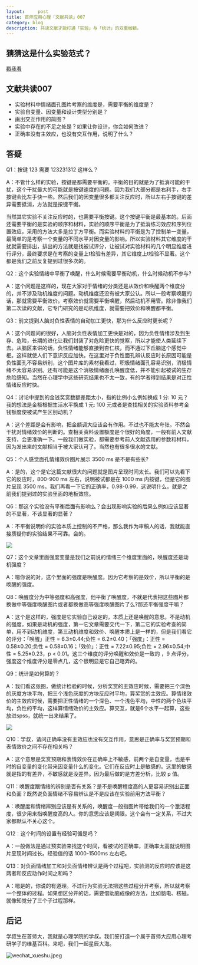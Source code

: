 ```yaml
---
layout:     post
title: 首师应用心理「文献共读」007
category: blog
description: 共读文献才能打通「实验」与「统计」的双重枷锁。
---
```



## 猜猜这是什么实验范式？

[戳我看](http://1257355643.vod2.myqcloud.com/a589a973vodtranscq1257355643/846af66c5285890791403306467/v.f30.mp4)

## 文献共读007

- 实验材料中情绪面孔图片考察的维度是，需要平衡的维度是？
- 实验自变量、因变量和设计类型分别是？
- 画出交互作用的简图？
- 实验中存在的不足之处是？如果让你设计，你会如何改进？
- 正确率没有主效应，也没有交互作用，说明了什么？

## 答疑

Q1：按键 123 需要 123231312 这样么？

A：不管什么样的实验，按键是都需要平衡的。平衡的目的就是为了抵消可能的干扰，这个干扰最大的可能就是按键速度的问题。因为我们大部分都是右利手，右手按键会比左手快一些。然后我们的因变量很多都关注反应时，所以左右手按键的差异需要抵消，方法就是按键平衡。

当然其它实验不关注反应时的，也需要平衡按键。这个按键平衡是最基本的。后面还需要平衡的是实验的顺序和材料，实验的顺序平衡是为了抵消练习效应和序列位置效应，采用的方法大多是拉丁方平衡。而实验材料的平衡是为了控制单一变量，最简单的是考察一个变量的不同水平对因变量的影响。所以实验材料其它维度的干扰就需要排出，排出的方法就是找被试评分，让被试对实验材料的几个明显维度进行评分，最终要求是在考察的变量上t检验有差异，其它维度上t检验不显著。这个都是我们之前反复提到过很多次的。

Q2：这个实验情绪中平衡了唤醒，什么时候需要平衡动机，什么时候动机不参与?  

A：这个问题是这样的，现在大家对于情绪的分类还是从效价和唤醒两个维度分的，并不涉及动机维度的问题。动机维度还没有被大家公认。所以一般考察唤醒的话，那就需要平衡效价。考察效价就需要平衡唤醒，然后动机不用管。除非像我们第二次读的文献，它专门研究的是动机维度，就需要把效价和唤醒都平衡。

Q3：前文提到人脑对负性表情的自动加工更快，那为什么反应时更长呢？

A：这个问题问的很好，人脑对负性表情加工更快是对的，因为负性情绪涉及到生存、危险，长期的进化让我们封装了对危险更快的觉察，所以才能使人类延续下去。从脑区来讲的话，负性情绪能够直接到杏仁核，而不通过下丘脑这个感觉中枢。这样就使人们下意识反应加快。在这里对于负性面孔辨认反应时长原因可能是负性面孔不容易辨别，这个图片库的素材我看过，积极情绪面孔容易识别，消极情绪不太容易识别。还有可能是这个消极情绪面孔唤醒度低，并不能引起被试的生存危险感知。当然在心理学中这些研究结果也不太一致，有的学者得到结果是对正性情绪反应时快。

Q4：讨论中提到的金钱奖赏数额差距太小，指的比例小么例如换成 1 分: 10 元？我的想法是金额根据生活水平换成 1 元: 100 元或者是查找相关的实验资料参考金钱额度使被试产生区别动机？

A：这个差距是会有影响，把金额调大应该会有作用。不过也不能太夸张，不然会干扰对情绪效价的判断的。查相关资料设置额度是个很好的角度，一般有前人文献支持，会更准确一下。一般我们做实验，都需要参考前人文献选用的参数和材料，因为发出来的文献相当于被大家认可了。当然也有很多很水的文献。

Q5：个人感觉面孔情绪效价图片展示 3500 ms 是不是有些长?

A：是的，这个是它这篇文献很大的问题就是图片呈现时间太长。我们可以先看下它的反应时，800-900 ms 左右，说明被试都是在 1000 ms 内按键，但是它的图片呈现 3500 ms。我们再看一下它的正确率，0.98-0.99，这说明什么。就是之前我们提到过的实验里面的地板效应。

Q6：那这个实验没有平衡后面有影响么？会出现影响实验的后果么例如应该显著的不显著，不该显著的显著？

A：不平衡说明你的实验本质上控制的不严格，那么我作为审稿人的话，我就能直接质疑你的实验结果不可靠。会的。

![](https://cnu347-1257355643.cos.ap-beijing.myqcloud.com/CNU347/exp_paper_0702.jpeg)

Q7：这个文章里面强度变量是我们之前说的情绪三个维度里面的，唤醒度还是动机强度？

A：嗯你说的对，这个里面的强度是唤醒度。因为它考察的是效价，所以平衡的是唤醒的强度。

Q8：唤醒度分为中等强度和高强度，他平衡了唤醒度，不就是代表把这些图片都换做中等强度唤醒图片或者都换做高等强度唤醒图片了么?那还平衡强度干嘛？

A：这个是这样的，强度是它实验自己设定的，本质上还是唤醒的意思。不是动机的强度，如果是动机的强度，第一它文章需要交代一下，第二它的实验考查的简单，用不到动机维度，第三动机维度和效价、唤醒本质上是一样的，但是我们看它的评分：「唤醒」正性 = 6.3±0.44;负性 = 6.2±0.40；「强度」：正性 = 0.58±0.20;负性 = 0.58±0.16；「效价」：正性 = 7.22±0.95;负性 = 2.96±0.54;中性 = 5.25±0.23，p < 0.01。这三个维度的评分唤醒和效价是一致的 ，9 点评分，强度这个维度评分是零点几，这个很明显是它自己瞎弄的。

Q9：统计是如何算的？

A：我们看这张图，做统计检验的时候，分析奖赏的主效应时候，需要把三个深色的灰度方块平均，把三个浅色灰度的方块反应时平均，算奖赏的主效应。算情绪效价的主效应时候，需要把正性情绪的一个深色、一个浅色平均，中性的两个色块平均，负性的平均，这样算情绪效价的主效应。算交互，就是6个水平一起算，这些放进spss，就统一出来结果了。

![](https://cnu347-1257355643.cos.ap-beijing.myqcloud.com/CNU347/exp_paper_0701.png)

Q10：学叔，请问正确率没有主效应也没有交互作用，意思是正确率与奖赏预期和表情效价之间不存在相关吗？

A：这个意思是奖赏预期和表情效价在正确率上不敏感，前两个是自变量，也是平时的自变量的变化带来因变量什么的变化。它们在反应时上是敏感的。这里的敏感就是指的有差异，不敏感就是没差异。因为最后做的是方差分析，比较 p 值。

Q11：唤醒度跟情绪的辨别是否有关系？是不是唤醒程度高的人更容易识别出正面和负面？既然说负面情绪不容易辨认是不是应该在实验前用方法平衡？

A：唤醒度和情绪辨别应该是有关系的，唤醒度一般指图片带给我们的一个激活程度，很少用来指唤醒度高的人。你的意思应该是阈限。这个会有一定关系，不过大家都默认不关心这个。

Q12：这个时间的设置有经验可循是吗？

A：一般做法是通过预实验来找这个时间，看被试的正确率，正确率太高就说明图片呈现时间过长。经验值的话 1000-1500ms 左右吧。

Q13：对负面情绪加工和对负面情绪辨认是两个过程吧，实验测的反应时应该是这两者和反应动作时间之和吗？

A：嗯是的，你说的有道理。不过行为实验无法把这些过程分开考察，所以就考察一个整体的过程。如果想区分开的话，需要借助脑成像的方法，比如脑电、核磁。就像知觉分了三个子过程那样。

## 后记

学叔生在首师大，我就是心理学院的学叔。我们誓打造一个属于首师大应用心理考研学子的维基百科。来吧，我们一起星辰大海。

![wechat_xueshu.jpeg](https://image.cnu347.com/WechatQRCode-240629.jpg)


